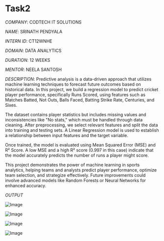 # Task2
*COMPANY*: CODTECH IT SOLUTIONS

*NAME*: SRINATH PENDYALA

*INTERN ID*: CT12WNHE

*DOMAIN*: DATA ANALYTICS

*DURATION*: 12 WEEKS

*MENTOR*: NEELA SANTOSH

*DESCRIPTION*: Predictive analysis is a data-driven approach that utilizes machine learning techniques to forecast future outcomes based on historical data. In this project, we build a regression model to predict cricket player performance, specifically Runs Scored, using features such as Matches Batted, Not Outs, Balls Faced, Batting Strike Rate, Centuries, and Sixes.

The dataset contains player statistics but includes missing values and inconsistencies like "No stats," which must be handled through data cleaning. After preprocessing, we select relevant features and split the data into training and testing sets. A Linear Regression model is used to establish a relationship between input features and the target variable.

Once trained, the model is evaluated using Mean Squared Error (MSE) and R² Score. A low MSE and a high R² score (0.997 in this case) indicate that the model accurately predicts the number of runs a player might score.

This project demonstrates the power of machine learning in sports analytics, helping teams and analysts predict player performance, optimize team selection, and strategize effectively. Future improvements could involve advanced models like Random Forests or Neural Networks for enhanced accuracy.

*OUTPUT*

![Image](https://github.com/user-attachments/assets/942e7d43-5ec3-4ce5-adab-5904e92ba770)

![Image](https://github.com/user-attachments/assets/c7756ca0-8df9-4410-ac9c-7ddce0c207da)

![Image](https://github.com/user-attachments/assets/dafa0bcd-f4b6-4fc2-80ec-2b99b4a7a1d5)

![Image](https://github.com/user-attachments/assets/047e32eb-cfb7-4651-bf39-4a63b236b8fd)
